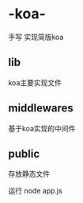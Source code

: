 # -koa-
手写 实现简版koa

## lib 
koa主要实现文件

## middlewares
基于koa实现的中间件

## public 
存放静态文件

运行
node app.js
